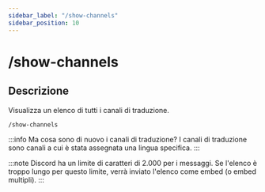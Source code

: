 ```yaml
---
sidebar_label: "/show-channels"
sidebar_position: 10
---
```


# /show-channels

## Descrizione

Visualizza un elenco di tutti i canali di traduzione.

```command
/show-channels
```

:::info Ma cosa sono di nuovo i canali di traduzione?
I canali di traduzione sono canali a cui è stata assegnata una lingua specifica.
:::

:::note
Discord ha un limite di caratteri di 2.000 per i messaggi. Se l'elenco è troppo lungo per questo limite, verrà inviato l'elenco come embed (o embed multipli).
:::
